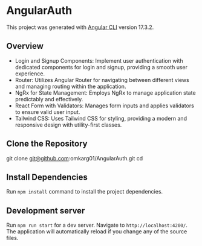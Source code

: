 # AngularAuth

This project was generated with [Angular CLI](https://github.com/angular/angular-cli) version 17.3.2.

## Overview
- Login and Signup Components: Implement user authentication with dedicated components for login and signup, providing a smooth user experience.
- Router: Utilizes Angular Router for navigating between different views and managing routing within the application.
- NgRx for State Management: Employs NgRx to manage application state predictably and effectively.
- React Form with Validators: Manages form inputs and applies validators to ensure valid user input.
- Tailwind CSS: Uses Tailwind CSS for styling, providing a modern and responsive design with utility-first classes.

## Clone the Repository

git clone git@github.com:omkarg01/AngularAuth.git
cd <repository-directory>

## Install Dependencies

Run `npm install` command to install the project dependencies.

## Development server

Run `npm run start` for a dev server. Navigate to `http://localhost:4200/`. The application will automatically reload if you change any of the source files.
